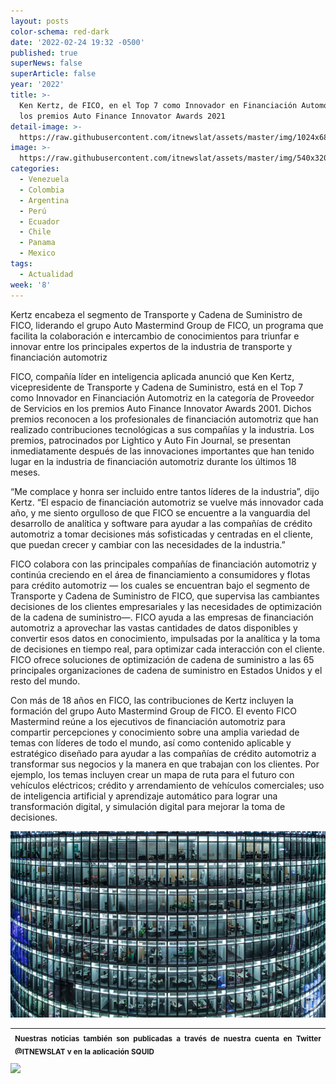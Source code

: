 ```yaml
---
layout: posts
color-schema: red-dark
date: '2022-02-24 19:32 -0500'
published: true
superNews: false
superArticle: false
year: '2022'
title: >-
  Ken Kertz, de FICO, en el Top 7 como Innovador en Financiación Automotriz en
  los premios Auto Finance Innovator Awards 2021
detail-image: >-
  https://raw.githubusercontent.com/itnewslat/assets/master/img/1024x680/fico-alianza-g.jpg
image: >-
  https://raw.githubusercontent.com/itnewslat/assets/master/img/540x320/fico-alianza-p.jpg
categories:
  - Venezuela
  - Colombia
  - Argentina
  - Perú
  - Ecuador
  - Chile
  - Panama
  - Mexico
tags:
  - Actualidad
week: '8'
---
```

Kertz encabeza el segmento de Transporte y Cadena de Suministro de FICO, liderando el grupo Auto Mastermind Group de FICO, un programa que facilita la colaboración e intercambio de conocimientos para triunfar e innovar entre los principales expertos de la industria de transporte y financiación automotriz  

FICO, compañía líder en inteligencia aplicada anunció que Ken Kertz, vicepresidente de Transporte y Cadena de Suministro, está en el Top 7 como Innovador en Financiación Automotriz en la categoría de Proveedor de Servicios en los premios  Auto Finance Innovator Awards 2001. Dichos premios reconocen a los profesionales de financiación automotriz que han realizado contribuciones tecnológicas a sus compañías y la industria. Los premios, patrocinados por Lightico y Auto Fin Journal, se presentan inmediatamente después de las innovaciones importantes que han tenido lugar en la industria de financiación automotriz durante los últimos 18 meses.

“Me complace y honra ser incluido entre tantos líderes de la industria”, dijo Kertz. “El espacio de financiación automotriz se vuelve más innovador cada año, y me siento orgulloso de que FICO se encuentre a la vanguardia del desarrollo de analítica y software para ayudar a las compañías de crédito automotriz a tomar decisiones más sofisticadas y centradas en el cliente, que puedan crecer y cambiar con las necesidades de la industria.” 

FICO colabora con las principales compañías de financiación automotriz y continúa creciendo en el área de financiamiento a consumidores y flotas para crédito automotriz — los cuales se encuentran bajo el segmento de Transporte y Cadena de Suministro de FICO, que supervisa las cambiantes decisiones de los clientes empresariales y las necesidades de optimización de la cadena de suministro—. FICO ayuda a las empresas de financiación automotriz a aprovechar las vastas cantidades de datos disponibles y convertir esos datos en conocimiento, impulsadas por la analítica y la toma de decisiones en tiempo real, para optimizar cada interacción con el cliente. FICO ofrece soluciones de optimización de cadena de suministro a las 65 principales organizaciones de cadena de suministro en Estados Unidos y el resto del mundo. 

Con más de 18 años en FICO, las contribuciones de Kertz incluyen la formación del grupo Auto Mastermind Group de FICO. El evento FICO Mastermind reúne a los ejecutivos de financiación automotriz para compartir percepciones y conocimiento sobre una amplia variedad de temas con  líderes de todo el mundo, así como contenido aplicable y estratégico diseñado para ayudar a las compañías de crédito automotriz a transformar sus negocios y la manera en que trabajan con los clientes. Por ejemplo, los temas incluyen crear un mapa de ruta para el futuro con vehículos eléctricos; crédito y arrendamiento de vehículos comerciales; uso de inteligencia artificial y aprendizaje automático para lograr una transformación digital, y simulación digital para mejorar la toma de decisiones.

![](https://raw.githubusercontent.com/itnewslat/assets/master/img/540x320/fico-alianza-p.jpg)

<table style="height: 42px;" width="569">
<tbody>
<tr>
<td style="text-align: justify;"><sub><strong>Nuestras noticias también son publicadas a través de nuestra cuenta en Twitter <a href="https://twitter.com/itnewslat?lang=es">@ITNEWSLAT</a> y en la aplicación <a href="https://squidapp.co/en/">SQUID</a></strong></sub></td>
</tr>
</tbody>
</table>

<img src="https://tracker.metricool.com/c3po.jpg?hash=56f88a41e39ab42c063cc51676587a04"/>